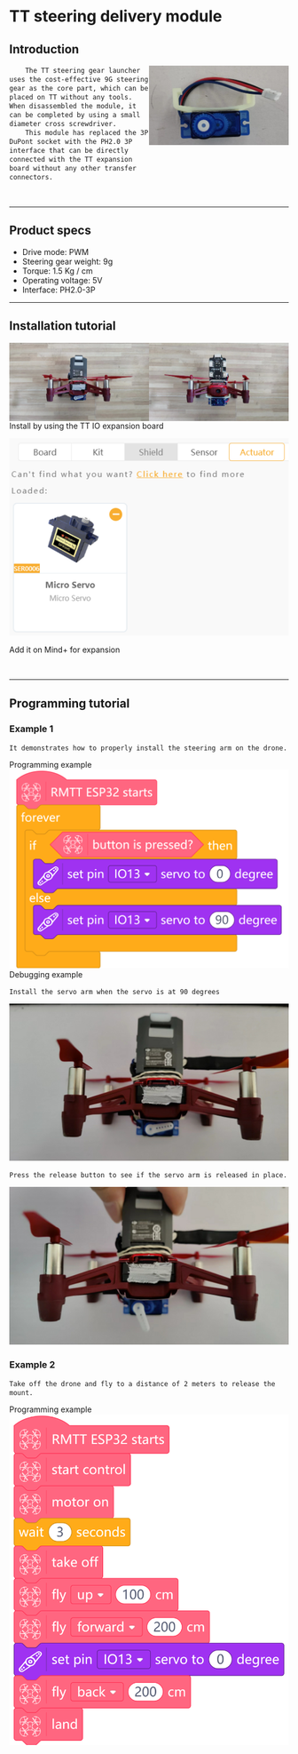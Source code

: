 # **TT steering delivery module**
## **Introduction**
<img src="IMG/TT 舵机投放器.png" title="TT 手势识别模块" width="50%" align="right">  

```
    The TT steering gear launcher uses the cost-effective 9G steering gear as the core part, which can be placed on TT without any tools. When disassembled the module, it can be completed by using a small diameter cross screwdriver.
    This module has replaced the 3P DuPont socket with the PH2.0 3P interface that can be directly connected with the TT expansion board without any other transfer connectors.

    
```
---
## **Product specs**
<ul>
<li>Drive mode: PWM</li>
<li>Steering gear weight: 9g </li>
<li>Torque: 1.5 Kg / cm </li>
<li>Operating voltage: 5V</li>
<li>Interface: PH2.0-3P</li>
</ul>

---
## **Installation tutorial**  
<p>
<img src="IMG/TT 舵机投放模块 (1).png" title="TT 舵机投放器1" width="50%" align="left" >  
<img src="IMG/TT 舵机投放模块 (2).png" title="TT 舵机投放器2" width="50%" align="right" >  

Install by using the TT IO expansion board  

<img src="IMG/TT 舵机投放模块 (4).png" title="TT 舵机投放器1">  

Add it on Mind+ for expansion

</p>
<br>

---
## **Programming tutorial**
### **Example 1**
```
It demonstrates how to properly install the steering arm on the drone.
```   
Programming example
<img src="IMG/TT 舵机投放模块 (3).png" title="TT 舵机投放器2" >  
Debugging example

```
Install the servo arm when the servo is at 90 degrees
```

<img src="IMG/TT舵机调试 (1).png" title="TT 舵机投放器2" > 

```
Press the release button to see if the servo arm is released in place.  
```
<img src="IMG/TT舵机调试 (2).png" title="TT 舵机投放器2" >  

### **Example 2**

```
Take off the drone and fly to a distance of 2 meters to release the mount.
```
Programming example
<img src="IMG/TT 舵机测试(3).png" title="TT 舵机投放器2" >  